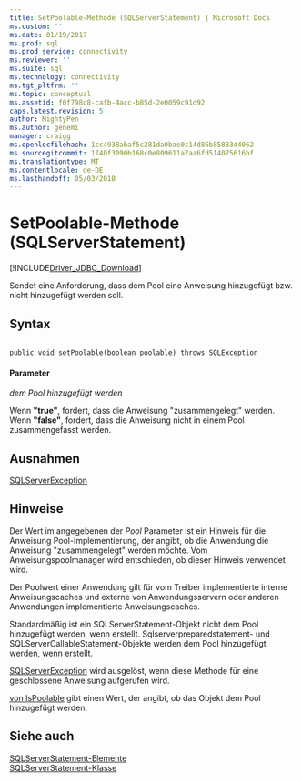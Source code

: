 ```yaml
---
title: SetPoolable-Methode (SQLServerStatement) | Microsoft Docs
ms.custom: ''
ms.date: 01/19/2017
ms.prod: sql
ms.prod_service: connectivity
ms.reviewer: ''
ms.suite: sql
ms.technology: connectivity
ms.tgt_pltfrm: ''
ms.topic: conceptual
ms.assetid: f0f798c8-cafb-4acc-b85d-2e0059c91d92
caps.latest.revision: 5
author: MightyPen
ms.author: genemi
manager: craigg
ms.openlocfilehash: 1cc4938abaf5c281da0bae0c14d86b85883d4062
ms.sourcegitcommit: 1740f3090b168c0e809611a7aa6fd514075616bf
ms.translationtype: MT
ms.contentlocale: de-DE
ms.lasthandoff: 05/03/2018
---
```

# <a name="setpoolable-method-sqlserverstatement"></a>SetPoolable-Methode (SQLServerStatement)
[!INCLUDE[Driver_JDBC_Download](../../../includes/driver_jdbc_download.md)]

  Sendet eine Anforderung, dass dem Pool eine Anweisung hinzugefügt bzw. nicht hinzugefügt werden soll.  
  
## <a name="syntax"></a>Syntax  
  
```  
  
public void setPoolable(boolean poolable) throws SQLException  
```  
  
#### <a name="parameters"></a>Parameter  
 *dem Pool hinzugefügt werden*  
  
 Wenn **"true"**, fordert, dass die Anweisung "zusammengelegt" werden. Wenn **"false"**, fordert, dass die Anweisung nicht in einem Pool zusammengefasst werden.  
  
## <a name="exceptions"></a>Ausnahmen  
 [SQLServerException](../../../connect/jdbc/reference/sqlserverexception-class.md)  
  
## <a name="remarks"></a>Hinweise  
 Der Wert im angegebenen der *Pool* Parameter ist ein Hinweis für die Anweisung Pool-Implementierung, der angibt, ob die Anwendung die Anweisung "zusammengelegt" werden möchte. Vom Anweisungspoolmanager wird entschieden, ob dieser Hinweis verwendet wird.  
  
 Der Poolwert einer Anwendung gilt für vom Treiber implementierte interne Anweisungscaches und externe von Anwendungsservern oder anderen Anwendungen implementierte Anweisungscaches.  
  
 Standardmäßig ist ein SQLServerStatement-Objekt nicht dem Pool hinzugefügt werden, wenn erstellt. Sqlserverpreparedstatement- und SQLServerCallableStatement-Objekte werden dem Pool hinzugefügt werden, wenn erstellt.  
  
 [SQLServerException](../../../connect/jdbc/reference/sqlserverexception-class.md) wird ausgelöst, wenn diese Methode für eine geschlossene Anweisung aufgerufen wird.  
  
 [von IsPoolable](../../../connect/jdbc/reference/ispoolable-method-sqlserverstatement.md) gibt einen Wert, der angibt, ob das Objekt dem Pool hinzugefügt werden.  
  
## <a name="see-also"></a>Siehe auch  
 [SQLServerStatement-Elemente](../../../connect/jdbc/reference/sqlserverstatement-members.md)   
 [SQLServerStatement-Klasse](../../../connect/jdbc/reference/sqlserverstatement-class.md)  
  
  
